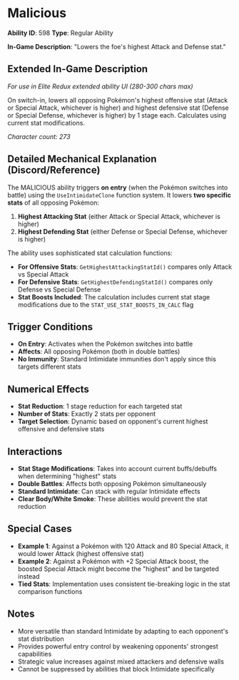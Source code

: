 # Malicious

**Ability ID**: 598
**Type**: Regular Ability

**In-Game Description**: "Lowers the foe's highest Attack and Defense stat."

## Extended In-Game Description
*For use in Elite Redux extended ability UI (280-300 chars max)*

On switch-in, lowers all opposing Pokémon's highest offensive stat (Attack or Special Attack, whichever is higher) and highest defensive stat (Defense or Special Defense, whichever is higher) by 1 stage each. Calculates using current stat modifications.

*Character count: 273*

## Detailed Mechanical Explanation (Discord/Reference)

The MALICIOUS ability triggers **on entry** (when the Pokémon switches into battle) using the `UseIntimidateClone` function system. It lowers **two specific stats** of all opposing Pokémon:

1. **Highest Attacking Stat** (either Attack or Special Attack, whichever is higher)
2. **Highest Defending Stat** (either Defense or Special Defense, whichever is higher)

The ability uses sophisticated stat calculation functions:
- **For Offensive Stats**: `GetHighestAttackingStatId()` compares only Attack vs Special Attack
- **For Defensive Stats**: `GetHighestDefendingStatId()` compares only Defense vs Special Defense
- **Stat Boosts Included**: The calculation includes current stat stage modifications due to the `STAT_USE_STAT_BOOSTS_IN_CALC` flag

## Trigger Conditions

- **On Entry**: Activates when the Pokémon switches into battle
- **Affects**: All opposing Pokémon (both in double battles)
- **No Immunity**: Standard Intimidate immunities don't apply since this targets different stats

## Numerical Effects

- **Stat Reduction**: 1 stage reduction for each targeted stat
- **Number of Stats**: Exactly 2 stats per opponent
- **Target Selection**: Dynamic based on opponent's current highest offensive and defensive stats

## Interactions

- **Stat Stage Modifications**: Takes into account current buffs/debuffs when determining "highest" stats
- **Double Battles**: Affects both opposing Pokémon simultaneously
- **Standard Intimidate**: Can stack with regular Intimidate effects
- **Clear Body/White Smoke**: These abilities would prevent the stat reduction

## Special Cases

- **Example 1**: Against a Pokémon with 120 Attack and 80 Special Attack, it would lower Attack (highest offensive stat)
- **Example 2**: Against a Pokémon with +2 Special Attack boost, the boosted Special Attack might become the "highest" and be targeted instead
- **Tied Stats**: Implementation uses consistent tie-breaking logic in the stat comparison functions

## Notes

- More versatile than standard Intimidate by adapting to each opponent's stat distribution
- Provides powerful entry control by weakening opponents' strongest capabilities
- Strategic value increases against mixed attackers and defensive walls
- Cannot be suppressed by abilities that block Intimidate specifically